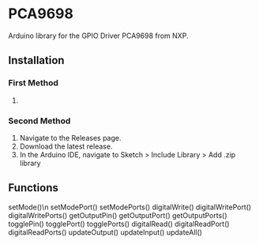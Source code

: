 # PCA9698
Arduino library for the GPIO Driver PCA9698 from NXP.

## Installation
### First Method
1. 

### Second Method 
1. Navigate to the Releases page.
2. Download the latest release.
3. In the Arduino IDE, navigate to Sketch > Include Library > Add .zip library

## Functions
setMode()\n
setModePort()
setModePorts()
digitalWrite()
digitalWritePort()
digitalWritePorts()
getOutputPin()
getOutputPort()
getOutputPorts()
togglePin()
togglePort()
togglePorts()
digitalRead()
digitalReadPort()
digitalReadPorts()
updateOutput()
updateInput()
updateAll()